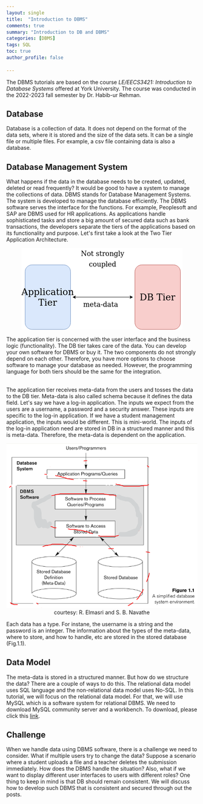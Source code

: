 ```yaml
---
layout: single
title:  "Introduction to DBMS"
comments: true
summary: "Introduction to DB and DBMS"
categories: [DBMS]
tags: SQL
toc: true
author_profile: false

---
```


The DBMS tutorials are based on the course <i>LE/EECS3421: Introduction to Database Systems</i> offered at York University. The course was conducted in the 2022-2023 fall semester by Dr. Habib-ur Rehman.

## Database
Database is a collection of data. It does not depend on the format of the data sets, where it is stored and the size of the data sets.
It can be a single file or multiple files.
For example, a csv file containing data is also a database.

## Database Management System
What happens if the data in the database needs to be created, updated, deleted or read frequently? It would be good to have a system to manage the collections of data.
DBMS stands for Database Management Systems. The system is developed to manage the database efficiently. The DBMS software serves the interface for the functions.
For example, Peoplesoft and SAP are DBMS used for HR applications. As applications handle sophisticated tasks and store a big amount of secured data such as bank transactions, the developers separate the tiers of the applications based on its functionality and purpose. Let's first take a look at the Two Tier Application Architecture.

<p align="center">
  <img src="../../assets/images/DBMS/two-tier.png" alter="two-tier-architecture">
</p>


The application tier is concerned with the user interface and the business logic (functionality). The DB tier takes care of the data. You can develop your own software for DBMS or buy it. The two components do not strongly depend on each other. Therefore, you have more options to choose software to manage your database as needed. However, the programming language for both tiers should be the same for the integration. 

<br>
The application tier receives meta-data from the users and tosses the data to the DB tier. Meta-data is also called schema because it defines the data field. Let's say we have a log-in application. The inputs we expect from the users are a username, a password and a security answer. These inputs are specific to the log-in application. If we have a student management application, the inputs would be different. This is mini-world.
The inputs of the log-in application need are stored in DB in a structured manner and this is meta-data. Therefore, the meta-data is dependent on the application. 

<p align="center">
  <img src="../../assets/images/DBMS/db-env.png" alter="db-system-environment">
  courtesy: R. Elmasri and S. B. Navathe
</p>

Each data has a type. For instane, the username is a string and the password is an integer. The information about the types of the meta-data, where to store, and how to handle, etc are stored in the stored database (Fig.1.1).


## Data Model
The meta-data is stored in a structured manner. But how do we structure the data?
There are a couple of ways to do this. The relational data model uses SQL language and the non-relational data model uses No-SQL. In this tutorial, we will focus on the relational data model. For that, we will use MySQL which is a software system for relational DBMS. We need to download MySQL community server and a workbench.
To download, please click this [link](https://dev.mysql.com/downloads/).

## Challenge
When we handle data using DBMS software, there is a challenge we need to consider.
What if multiple users try to change the data? Suppose a scenario where a student uploads a file and a teacher deletes the submission immediately. How does the DBMS handle the situation? Also, what if we want to display different user interfaces to users with different roles? One thing to keep in mind is that DB should remain consistent. We will discuss how to develop such DBMS that is consistent and secured through out the posts. 



